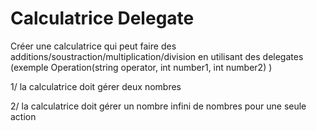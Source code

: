 # Calculatrice Delegate

Créer une calculatrice qui peut faire des additions/soustraction/multiplication/division en utilisant des delegates
 (exemple Operation(string operator, int number1, int number2) )

1/ la calculatrice doit gérer deux nombres

2/ la calculatrice doit gérer un nombre infini de nombres pour une seule action